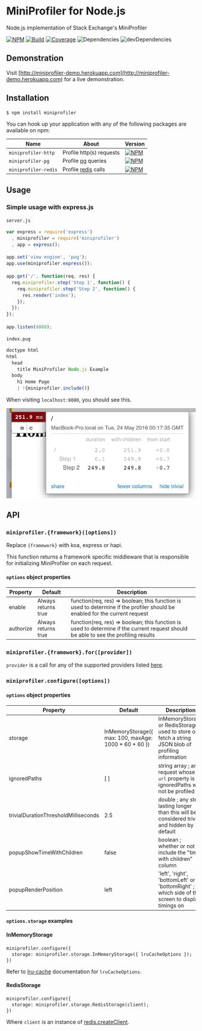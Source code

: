 # MiniProfiler for Node.js

Node.js implementation of Stack Exchange's MiniProfiler

[![NPM](https://img.shields.io/npm/v/miniprofiler.svg)](https://www.npmjs.com/package/miniprofiler)
[![Build](https://travis-ci.org/MiniProfiler/node.svg?branch=master)](https://travis-ci.org/MiniProfiler/node)
[![Coverage](https://coveralls.io/repos/github/MiniProfiler/node/badge.svg?branch=master)](https://coveralls.io/github/MiniProfiler/node?branch=master)
![Dependencies](https://david-dm.org/MiniProfiler/node.svg)
![devDependencies](https://david-dm.org/MiniProfiler/node/dev-status.svg#info=devDependencies)

## Demonstration

Visit [http://miniprofiler-demo.herokuapp.com](http://miniprofiler-demo.herokuapp.com) for a live demonstration.

## Installation

```bash
$ npm install miniprofiler
```

You can hook up your application with any of the following packages are available on npm:

| Name      | About     | Version   |
|-----------|-----------|-----------|
| `miniprofiler-http` | Profile http(s) requests | [![NPM](https://img.shields.io/npm/v/miniprofiler-http.svg)](https://www.npmjs.com/package/miniprofiler-http) |
| `miniprofiler-pg` | Profile [pg](https://www.npmjs.com/package/pg) queries | [![NPM](https://img.shields.io/npm/v/miniprofiler-pg.svg)](https://www.npmjs.com/package/miniprofiler-pg) |
| `miniprofiler-redis`| Profile [redis](https://www.npmjs.com/package/redis) calls | [![NPM](https://img.shields.io/npm/v/miniprofiler-redis.svg)](https://www.npmjs.com/package/miniprofiler-redis) |

## Usage

### Simple usage with express.js

`server.js`

```javascript
var express = require('express')
  , miniprofiler = require('miniprofiler')
  , app = express();

app.set('view engine', 'pug');
app.use(miniprofiler.express());

app.get('/', function(req, res) {
  req.miniprofiler.step('Step 1', function() {
    req.miniprofiler.step('Step 2', function() {
      res.render('index');
    });
  });
});

app.listen(8080);
```

`index.pug`

```javascript
doctype html
html
  head
    title MiniProfiler Node.js Example
  body
    h1 Home Page
    | !{miniprofiler.include()}
```

When visiting `localhost:8080`, you should see this.

![](/examples/images/example0.png)

## API

### `miniprofiler.{framework}([options])`

Replace `{framework}` with koa, express or hapi.

This function returns a framework specific middleware that is responsible for initializing MiniProfiler on each request.

#### `options` object properties
| Property  | Default   | Description |
|-----------|-----------|-------------|
| enable    | Always returns true | function(req, res) => boolean; this function is used to determine if the profiler should be enabled for the current request |
| authorize | Always returns true | function(req, res) => boolean; this function is used to determine if the current request should be able to see the profiling results |

### `miniprofiler.{framework}.for([provider])`

`provider` is a call for any of the supported providers listed [here](#installation).

### `miniprofiler.configure([options])`

#### `options` object properties
| Property  | Default   | Description |
|-----------|-----------|-------------|
| storage   | InMemoryStorage({ max: 100, maxAge: 1000 \* 60 \* 60 }) | InMemoryStorage or RedisStorage; used to store or fetch a string JSON blob of profiling information |
| ignoredPaths | [ ] | string array ; any request whose `url` property is in ignoredPaths will not be profiled |
| trivialDurationThresholdMilliseconds | 2.5 | double ; any step lasting longer than this will be considered trivial, and hidden by default |
| popupShowTimeWithChildren | false | boolean ; whether or not to include the "time with children" column |
| popupRenderPosition       | left  | 'left', 'right', 'bottomLeft' or 'bottomRight' ; which side of the screen to display timings on |

#### `options.storage` examples

#### InMemoryStorage

```
miniprofiler.configure({
  storage: miniprofiler.storage.InMemoryStorage({ lruCacheOptions });
})
```

Refer to [lru-cache](https://www.npmjs.com/package/lru-cache) documentation for `lruCacheOptions`.

#### RedisStorage

```
miniprofiler.configure({
  storage: miniprofiler.storage.RedisStorage(client);
})
```

Where `client` is an instance of [redis.createClient](https://www.npmjs.com/package/redis).

